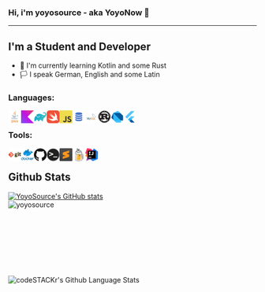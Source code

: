### Hi, i'm yoyosource - aka YoyoNow 👋

---

## I'm a Student and Developer

- 🌱 I'm currently learning Kotlin and some Rust
- 🏳 I speak German, English and some Latin

### Languages:
 <img align="left" alt="Java" width="26px" src="https://raw.githubusercontent.com/github/explore/80688e429a7d4ef2fca1e82350fe8e3517d3494d/topics/java/java.png" />
 <img align="left" alt="Kotlin" width="26px" src="https://raw.githubusercontent.com/github/explore/7fb6fba1bef660d68514125a76925a2e990ff6ea/topics/kotlin/kotlin.png" />
 <img align="left" alt="Gradle" width="26px" src="https://raw.githubusercontent.com/github/explore/80688e429a7d4ef2fca1e82350fe8e3517d3494d/topics/gradle/gradle.png" />
 <img align="left" alt="Swift" width="26px" src="https://raw.githubusercontent.com/github/explore/80688e429a7d4ef2fca1e82350fe8e3517d3494d/topics/swift/swift.png" />
 <img align="left" alt="JavaScript" width="26px" src="https://raw.githubusercontent.com/github/explore/80688e429a7d4ef2fca1e82350fe8e3517d3494d/topics/javascript/javascript.png" />
 <img align="left" alt="SQL" width="26px" src="https://raw.githubusercontent.com/github/explore/80688e429a7d4ef2fca1e82350fe8e3517d3494d/topics/sql/sql.png" />
 <img align="left" alt="MySQL" width="26px" src="https://raw.githubusercontent.com/github/explore/80688e429a7d4ef2fca1e82350fe8e3517d3494d/topics/mysql/mysql.png" />
 <img align="left" alt="Rust" width="26px" src="https://raw.githubusercontent.com/github/explore/80688e429a7d4ef2fca1e82350fe8e3517d3494d/topics/rust/rust.png" />
 <img align="left" alt="Dart" width="26px" src="https://github.com/github/explore/blob/5fb7090e81b4a51ac3118180147bb4542c1d7eaf/topics/dart/dart.png" />
 <img align="left" alt="Flutter" width="26px" src="https://github.com/github/explore/blob/5fb7090e81b4a51ac3118180147bb4542c1d7eaf/topics/flutter/flutter.png" />
 
 <!-- https://github.com/github/explore -->
<br />

### Tools:
 <img align="left" alt="Git" width="26px" src="https://raw.githubusercontent.com/github/explore/80688e429a7d4ef2fca1e82350fe8e3517d3494d/topics/git/git.png" />
 <img align="left" alt="Docker" width="26px" src="https://raw.githubusercontent.com/github/explore/80688e429a7d4ef2fca1e82350fe8e3517d3494d/topics/docker/docker.png" />
 <img align="left" alt="GitHub" width="26px" src="https://raw.githubusercontent.com/github/explore/78df643247d429f6cc873026c0622819ad797942/topics/github/github.png" />
 <img align="left" alt="Terminal" width="26px" src="https://raw.githubusercontent.com/github/explore/80688e429a7d4ef2fca1e82350fe8e3517d3494d/topics/terminal/terminal.png" />
 <img align="left" alt="Sublime" width="26px" src="https://raw.githubusercontent.com/github/explore/80688e429a7d4ef2fca1e82350fe8e3517d3494d/topics/sublime-text/sublime-text.png" />
 <img align="left" alt="Homebrew" width="26px" src="https://raw.githubusercontent.com/github/explore/80688e429a7d4ef2fca1e82350fe8e3517d3494d/topics/homebrew/homebrew.png" />
 <img align="left" alt="Homebrew" width="26px" src="https://raw.githubusercontent.com/github/explore/7fb6fba1bef660d68514125a76925a2e990ff6ea/topics/intellij-idea/intellij-idea.png" />


<br />

## Github Stats

<!--<img align="left" alt="codeSTACKr's Github Stats" src="https://github-readme-stats.codestackr.vercel.app/api?username=yoyosource&show_icons=true&hide_border=true&theme=dark" />-->
[![YoyoSource's GitHub stats](https://github-readme-stats.vercel.app/api?username=yoyosource)](https://github.com/anuraghazra/github-readme-stats)
<br><img align="left" src="https://github-readme-streak-stats.herokuapp.com/?user=yoyosource" alt="yoyosource" />
<br><br><br><br><br><br><br><br><br><img align="left" alt="codeSTACKr's Github Language Stats" src="https://github-readme-stats.vercel.app/api/top-langs/?username=yoyosource&show_icons=true&hide_border=true&theme=dark" />
